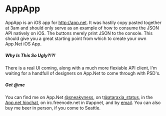 AppApp
======
AppApp is an iOS app for http://app.net. It was hastily copy pasted together at 3am and should only serve as an example of how to consume the JSON API natively on iOS. The buttons merely print JSON to the console. This should give you a great starting point from which to create your own App.Net iOS App.

##### Why Is This So Ugly?!?! ######
There is a real UI coming, along with a much more flexiable API client, I'm waiting for a handfull of designers on App.Net to come through with PSD's. 

##### Get @me #####
You can find me on App.Net [@sneakyness](http://alpha.app.net/sneakyness), on t[@ataraxia_status](http://twitter.com/ataraxia_status), in the [App.net hipchat](https://www.hipchat.com/garqCaGOZ), on irc.freenode.net in #appnet, and by [email](mailto:sneakyness@sneakyness.com). You can also buy me beer in person, if you come to Seattle.
